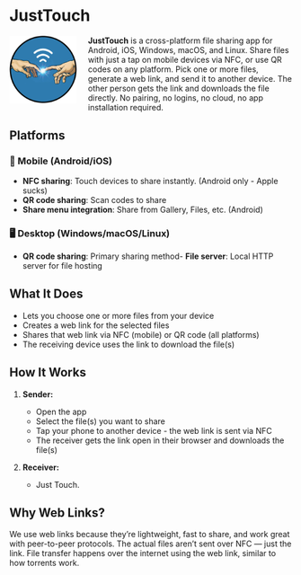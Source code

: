 # JustTouch
<img src="assets/images/logo.png" alt="Logo" width="120" align="left" style="margin-right: 20px;"/>


**JustTouch** is a cross-platform file sharing app for Android, iOS, Windows, macOS, and Linux. Share files with just a tap on mobile devices via NFC, or use QR codes on any platform. Pick one or more files, generate a web link, and send it to another device. The other person gets the link and downloads the file directly. No pairing, no logins, no cloud, no app installation required.

## Platforms

### 📱 Mobile (Android/iOS)
- **NFC sharing**: Touch devices to share instantly. (Android only - Apple sucks)
- **QR code sharing**: Scan codes to share
- **Share menu integration**: Share from Gallery, Files, etc. (Android)

### 🖥️ Desktop (Windows/macOS/Linux)
- **QR code sharing**: Primary sharing method- **File server**: Local HTTP server for file hosting


## What It Does

- Lets you choose one or more files from your device
- Creates a web link for the selected files
- Shares that web link via NFC (mobile) or QR code (all platforms)
- The receiving device uses the link to download the file(s)

## How It Works

1. **Sender:**
   - Open the app
   - Select the file(s) you want to share
   - Tap your phone to another device - the web link is sent via NFC
   - The receiver gets the link open in their browser and downloads the file(s)

2. **Receiver:**
   - Just Touch.

## Why Web Links?

We use web links because they’re lightweight, fast to share, and work great with peer-to-peer protocols. The actual files aren’t sent over NFC — just the link. File transfer happens over the internet using the web link, similar to how torrents work.
